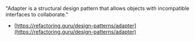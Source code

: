 "Adapter is a structural design pattern that allows objects with incompatible interfaces to collaborate."

- [https://refactoring.guru/design-patterns/adapter](https://refactoring.guru/design-patterns/adapter)